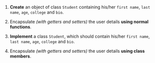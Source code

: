 1. **Create** an object of class `Student` containing his/her `first name`, `last name`, `age`, `college` and `bio`.

2. Encapsulate *(with getters and setters)* the user details **using normal functions**.

3. **Implement** a class `Student`, which should contain his/her `first name`, `last name`, `age`, `college` and `bio`.

4. Encapsulate *(with getters and setters)* the user details **using class members**.
